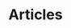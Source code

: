 ---
title: Articles
icon: fas fa-newspaper
order: 3
content_collection: articles
external: true
target_url: /articles/
permalink: /nav/articles/
---